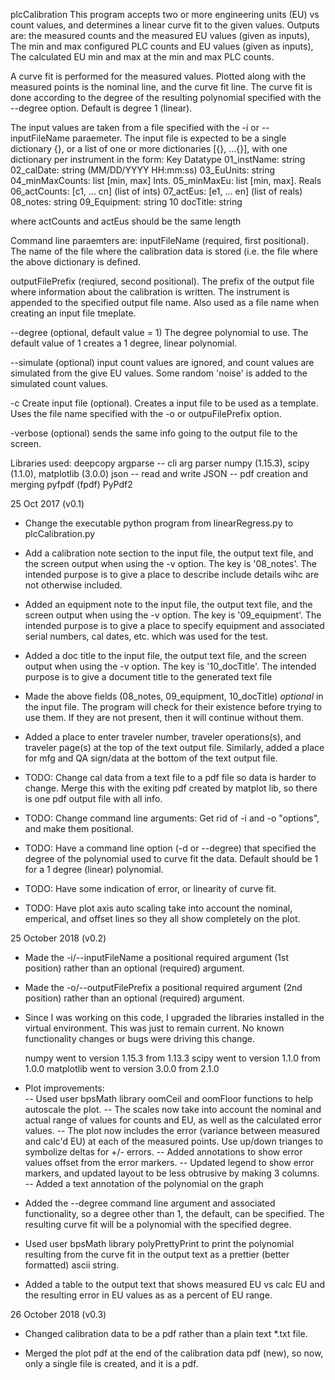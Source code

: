plcCalibration
This program accepts two or more engineering units (EU) vs count values, and
determines a linear curve fit to the given values.  Outputs are:
the measured counts and the measured EU values (given as inputs),
The min and max configured PLC counts and EU values (given as inputs),
The calculated EU min and max at the min and max PLC counts.

A curve fit is performed for the measured values. Plotted along with the
measured points is the nominal line, and the curve fit line. The curve fit is
done according to the degree of the resulting polynomial specified with the
--degree option. Default is degree 1 (linear).

The input values are taken from a file specified with the -i or
--inputFileName paraemeter.  The input file is expected to be a single
dictionary {}, or a list of one or more dictionaries [{}, ...{}], with one
dictionary per instrument in the form:
Key               Datatype
01_instName:      string
02_calDate:       string (MM/DD/YYYY HH:mm:ss)
03_EuUnits:       string
04_minMaxCounts:  list [min, max] Ints.
05_minMaxEu:      list [min, max]. Reals
06_actCounts:     [c1, ... cn] (list of ints)
07_actEus:        [e1, ... en] (list of reals)
08_notes:         string
09_Equipment:     string
10 docTitle:      string

where actCounts and actEus should be the same length

Command line paraemters are:
inputFileName (required, first positional). The name of the file where the
calibration data is stored (i.e. the file where the above dictionary is defined.

outputFilePrefix (reqiured, second positional). The prefix of the output file
where information about the calibration is written. The instrument is
appended to the specified output file name.  Also used as a file name when
creating an input file tmeplate.

--degree (optional, default value = 1) The degree polynomial to use. The 
default value of 1 creates a 1 degree, linear polynomial.

--simulate (optional) input count values are ignored, and count values
are simulated from the give EU values. Some random 'noise' is added to the
simulated count values.

-c Create input file (optional). Creates a input file to be used as a
template.  Uses the file name specified with the -o or outpuFilePrefix
option.

-verbose (optional) sends the same info going to the output file to the
screen.

Libraries used:
deepcopy
argparse -- cli arg parser
numpy (1.15.3), scipy (1.1.0), matplotlib (3.0.0)
json -- read and write JSON
-- pdf creation and merging
pyfpdf (fpdf)
PyPdf2

25 Oct 2017 (v0.1)
* Change the executable python program from linearRegress.py to plcCalibration.py

* Add a calibration note section to the input file, the output text file, and
  the screen output when using the -v option. The key is '08_notes'. The
  intended purpose is to give a place to describe include details wihc are not
  otherwise included.

* Added an equipment note to the input file, the output text file, and the
  screen output when using the -v option. The key is '09_equipment'. The
  intended purpose is to give a place to specify equipment and associated serial
  numbers, cal dates, etc. which was used for the test.

* Added a doc title to the input file, the output text file, and the screen
  output when using the -v option.  The key is  '10_docTitle'. The intended 
  purpose is to give a document title to the  generated text file

* Made the above fields (08_notes, 09_equipment, 10_docTitle) *optional* in the
  input file. The program will check for their existence before trying to use
  them.  If they are not present, then it will continue without them.

* Added a place to enter traveler number, traveler operations(s), and traveler
  page(s) at the top of the text output file. Similarly, added a place for mfg
  and QA sign/data at the bottom of the text output file.

* TODO: Change cal data from a text file to a pdf
  file so data is harder to change. Merge this with the exiting pdf created by
  matplot lib, so there is one pdf output file with all info.

* TODO: Change command line arguments: Get rid of 
  -i and -o "options", and make them positional.

* TODO: Have a command line option (-d or --degree)
  that specified the degree of the polynomial used to curve fit the data. Default
  should be 1 for a 1 degree (linear) polynomial.

* TODO: Have some indication of error, or linearity 
  of curve fit.

* TODO: Have plot axis auto scaling take into account
  the nominal, emperical, and offset lines so they all show completely on the 
  plot.

25 October 2018 (v0.2)

* Made the -i/--inputFileName a positional required argument (1st position)
  rather than an optional (required) argument.

* Made the  -o/--outputFilePrefix a positional required argument (2nd position)
  rather than an optional (required) argument.

* Since I was working on this code, I upgraded the libraries installed in the
  virtual environment.  This was just to remain current. No known functionality 
  changes or bugs were driving this change.

  numpy went to version 1.15.3 from 1.13.3
  scipy went to version 1.1.0 from 1.0.0
  matplotlib went to version 3.0.0 from 2.1.0

* Plot improvements:  
    -- Used user bpsMath library oomCeil and oomFloor functions to help
       autoscale the plot.
    -- The scales now take into account the nominal and actual
       range of values for counts and EU, as well as the calculated error values.
    -- The plot now includes the error (variance between measured and calc'd EU)
       at each of the measured points.  Use up/down trianges to symbolize deltas
       for +/- errors.
    -- Added annotations to show error values offset from the error markers.
    -- Updated legend to show error markers, and updated layout to be less 
       obtrusive by making 3 columns.
    -- Added a text annotation of the polynomial on the graph

* Added the --degree command line argument and associated functionality,
so a degree other than 1, the default, can be specified. The resulting curve
fit will be a polynomial with the specified degree.

* Used user bpsMath library polyPrettyPrint to print the polynomial
resulting from the curve fit in the output text as a prettier (better formatted)
ascii string.

* Added a table to the output text that shows measured EU vs calc EU
and the resulting error in EU values as as a percent of EU range.

26 October 2018 (v0.3)
* Changed calibration data to be a pdf rather than a plain text *.txt file.

* Merged the plot pdf at the end of the calibration data pdf (new), so now,
only a single file is created, and it is a pdf.


